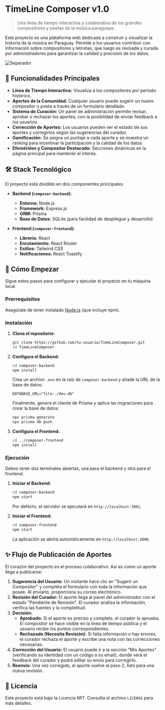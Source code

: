 # TimeLine Composer v1.0

> Una línea de tiempo interactiva y colaborativa de los grandes compositores y poetas de la música paraguaya.

Este proyecto es una plataforma web dedicada a construir y visualizar la historia de la música en Paraguay. Permite a los usuarios contribuir con información sobre compositores y letristas, que luego es revisada y curada por administradores para garantizar la calidad y precisión de los datos.

![Separador](https://via.placeholder.com/1200x2/4a5568/4a5568)

## 🚀 Funcionalidades Principales

- **Línea de Tiempo Interactiva:** Visualiza a los compositores por período histórico.
- **Aportes de la Comunidad:** Cualquier usuario puede sugerir un nuevo compositor o poeta a través de un formulario detallado.
- **Sistema de Curación:** Un panel de administración permite revisar, aprobar o rechazar los aportes, con la posibilidad de enviar feedback a los usuarios.
- **Corrección de Aportes:** Los usuarios pueden ver el estado de sus aportes y corregirlos según las sugerencias del curador.
- **Gamificación:** Se asigna un puntaje a cada aporte y se muestra un ranking para incentivar la participación y la calidad de los datos.
- **Efemérides y Compositor Destacado:** Secciones dinámicas en la página principal para mantener el interés.

## 🛠️ Stack Tecnológico

El proyecto está dividido en dos componentes principales:

- **Backend (`composer-backend`):**
  - **Entorno:** Node.js
  - **Framework:** Express.js
  - **ORM:** Prisma
  - **Base de Datos:** SQLite (para facilidad de despliegue y desarrollo)

- **Frontend (`composer-frontend`):**
  - **Librería:** React
  - **Enrutamiento:** React Router
  - **Estilos:** Tailwind CSS
  - **Notificaciones:** React Toastify

## 🏁 Cómo Empezar

Sigue estos pasos para configurar y ejecutar el proyecto en tu máquina local.

### Prerrequisitos

Asegúrate de tener instalado [Node.js](https://nodejs.org/) (que incluye npm).

### Instalación

1.  **Clona el repositorio:**
    ```bash
    git clone https://github.com/tu-usuario/TimeLineComposer.git
    cd TimeLineComposer
    ```

2.  **Configura el Backend:**
    ```bash
    cd composer-backend
    npm install
    ```
    Crea un archivo `.env` en la raíz de `composer-backend` y añade la URL de la base de datos:
    ```env
    DATABASE_URL="file:./dev.db"
    ```
    Finalmente, genera el cliente de Prisma y aplica las migraciones para crear la base de datos:
    ```bash
    npx prisma generate
    npx prisma db push
    ```

3.  **Configura el Frontend:**
    ```bash
    cd ../composer-frontend
    npm install
    ```

### Ejecución

Debes tener dos terminales abiertas, una para el backend y otra para el frontend.

1.  **Iniciar el Backend:**
    ```bash
    cd composer-backend
    npm start
    ```
    Por defecto, el servidor se ejecutará en `http://localhost:3001`.

2.  **Iniciar el Frontend:**
    ```bash
    cd composer-frontend
    npm start
    ```
    La aplicación se abrirá automáticamente en `http://localhost:3000`.

## ✨ Flujo de Publicación de Aportes

El corazón del proyecto es el proceso colaborativo. Así es como un aporte llega a publicarse:

1.  **Sugerencia del Usuario:** Un visitante hace clic en "Sugerir un Compositor" y completa el formulario con toda la información que posee. Al enviarlo, proporciona su correo electrónico.
2.  **Revisión del Curador:** El aporte llega al panel del administrador con el estado "Pendiente de Revisión". El curador analiza la información, verifica las fuentes y la completitud.
3.  **Decisión:**
    - **Aprobado:** Si el aporte es preciso y completo, el curador lo aprueba. El compositor se hace visible en la línea de tiempo pública y el usuario recibe los puntos correspondientes.
    - **Rechazado (Necesita Revisión):** Si falta información o hay errores, el curador rechaza el aporte y escribe una nota con las correcciones necesarias.
4.  **Corrección del Usuario:** El usuario puede ir a la sección "Mis Aportes" (verificando su identidad con un código a su email), donde verá el feedback del curador y podrá editar su envío para corregirlo.
5.  **Reenvío:** Una vez corregido, el aporte vuelve al paso 2, listo para una nueva revisión.

## 📄 Licencia

Este proyecto está bajo la Licencia MIT. Consulta el archivo `LICENSE` para más detalles.
